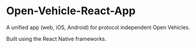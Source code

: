 # Open-Vehicle-React-App

A unified app (web, iOS, Android) for protocol independent Open Vehicles.

Built using the React Native frameworks.
